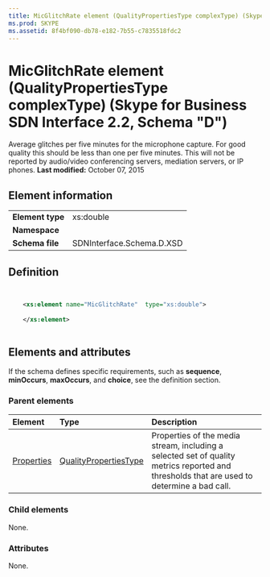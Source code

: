 ```yaml
---
title: MicGlitchRate element (QualityPropertiesType complexType) (Skype for Business SDN Interface 2.2, Schema "D")
ms.prod: SKYPE
ms.assetid: 8f4bf090-db78-e182-7b55-c7835518fdc2
---
```



# MicGlitchRate element (QualityPropertiesType complexType) (Skype for Business SDN Interface 2.2, Schema "D")
Average glitches per five minutes for the microphone capture. For good quality this should be less than one per five minutes. This will not be reported by audio/video conferencing servers, mediation servers, or IP phones. 
 **Last modified:** October 07, 2015
  
    
    


## Element information


|||
|:-----|:-----|
|**Element type**|xs:double |
|**Namespace**||
|**Schema file**|SDNInterface.Schema.D.XSD |
   

## Definition


```XML


    <xs:element name="MicGlitchRate"  type="xs:double">
    
    </xs:element>
  
```


## Elements and attributes

If the schema defines specific requirements, such as **sequence**, **minOccurs**, **maxOccurs**, and **choice**, see the definition section. 
  
    
    

### Parent elements



|**Element**|**Type**|**Description**|
|:-----|:-----|:-----|
| [Properties](properties-element-qualitytype-complextype.md)| [QualityPropertiesType](qualitypropertiestype-complextype.md)|Properties of the media stream, including a selected set of quality metrics reported and thresholds that are used to determine a bad call. |
   

### Child elements

None. 
  
    
    

### Attributes

None. 
  
    
    

